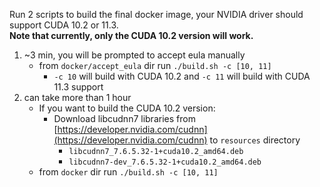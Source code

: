 Run 2 scripts to build the final docker image, your NVIDIA driver should support CUDA 10.2 or 11.3. <br> **Note that currently, only the CUDA 10.2 version will work.**
1) ~3 min, you will be prompted to accept eula manually
    - from `docker/accept_eula` dir run `./build.sh -c [10, 11]`
      - `-c 10` will build with CUDA 10.2 and `-c 11` will build with CUDA 11.3 support
2) can take more than 1 hour
    - If you want to build the CUDA 10.2 version:
      - Download libcudnn7 libraries from [https://developer.nvidia.com/cudnn](https://developer.nvidia.com/cudnn) to `resources` directory
        - `libcudnn7_7.6.5.32-1+cuda10.2_amd64.deb`
        - `libcudnn7-dev_7.6.5.32-1+cuda10.2_amd64.deb`
    - from `docker` dir run `./build.sh -c [10, 11]`
